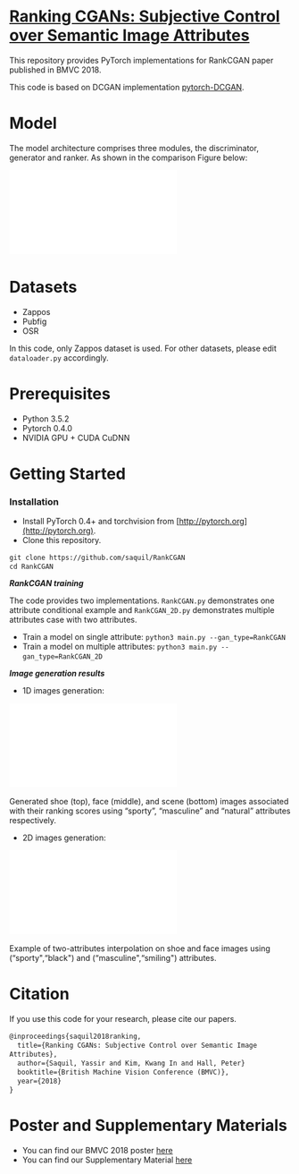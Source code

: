# [Ranking CGANs: Subjective Control over Semantic Image Attributes](http://bmvc2018.org/contents/papers/0534.pdf)

This repository provides PyTorch implementations for RankCGAN paper published in BMVC 2018.

This code is based on DCGAN implementation [pytorch-DCGAN](https://github.com/pytorch/examples/tree/master/dcgan).

# Model

The model architecture comprises three modules, the discriminator, generator and ranker. As shown in the comparison Figure below:

![GAN](docs/GAN.pdf)

# Datasets

- Zappos
- Pubfig
- OSR

In this code, only Zappos dataset is used. For other datasets, please edit `dataloader.py` accordingly.

# Prerequisites

- Python 3.5.2
- Pytorch 0.4.0
- NVIDIA GPU + CUDA CuDNN

# Getting Started

### Installation

- Install PyTorch 0.4+ and torchvision from [http://pytorch.org](http://pytorch.org).
- Clone this repository.
```shell
git clone https://github.com/saquil/RankCGAN
cd RankCGAN
```

***RankCGAN training***

The code provides two implementations. `RankCGAN.py` demonstrates one attribute conditional example and `RankCGAN_2D.py` demonstrates multiple attributes case with two attributes.

- Train a model on single attribute:
```python3 main.py --gan_type=RankCGAN```
- Train a model on multiple attributes:
```python3 main.py --gan_type=RankCGAN_2D```

***Image generation results***

- 1D images generation:

![1D_gen](docs/generation_mixte.pdf)

Generated shoe (top), face (middle), and scene (bottom) images associated with their
ranking scores using “sporty”, “masculine” and “natural” attributes respectively.

- 2D images generation:

![2D_gen](docs/generation_2D.pdf)

Example of two-attributes interpolation on shoe and face images using (“sporty",“black") and (“masculine",“smiling") attributes.

# Citation

If you use this code for your research, please cite our papers.
```
@inproceedings{saquil2018ranking,
  title={Ranking CGANs: Subjective Control over Semantic Image Attributes},
  author={Saquil, Yassir and Kim, Kwang In and Hall, Peter}
  booktitle={British Machine Vision Conference (BMVC)},
  year={2018}
}
```
# Poster and Supplementary Materials
- You can find our BMVC 2018 poster [here](https://drive.google.com/open?id=1n8as8lVSVSWanQHDbCIH9h1tCU66msG3)
- You can find our Supplementary Material [here](http://bmvc2018.org/contents/supplementary/pdf/0534_supp.pdf)

